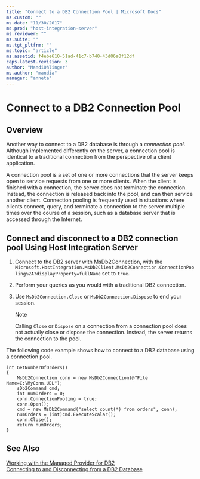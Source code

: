 ```yaml
---
title: "Connect to a DB2 Connection Pool | Microsoft Docs"
ms.custom: ""
ms.date: "11/30/2017"
ms.prod: "host-integration-server"
ms.reviewer: ""
ms.suite: ""
ms.tgt_pltfrm: ""
ms.topic: "article"
ms.assetid: f4ebe610-51ad-41c7-b740-43d06a0f12df
caps.latest.revision: 3
author: "MandiOhlinger"
ms.author: "mandia"
manager: "anneta"
---
```

# Connect to a DB2 Connection Pool

## Overview
Another way to connect to a DB2 database is through a *connection pool*. Although implemented differently on the server, a connection pool is identical to a traditional connection from the perspective of a client application.  
  
 A connection pool is a set of one or more connections that the server keeps open to service requests from one or more clients. When the client is finished with a connection, the server does not terminate the connection. Instead, the connection is released back into the pool, and can then service another client. Connection pooling is frequently used in situations where clients connect, query, and terminate a connection to the server multiple times over the course of a session, such as a database server that is accessed through the Internet.  
  
## Connect and disconnect to a DB2 connection pool Using Host Integration Server  
  
1.  Connect to the DB2 server with MsDb2Connection, with the `Microsoft.HostIntegration.MsDb2Client.MsDb2Connection.ConnectionPooling%2A?displayProperty=fullName` set to `true`.  
  
2.  Perform your queries as you would with a traditional DB2 connection.  
  
3.  Use `MsDb2Connection.Close` or `MsDb2Connection.Dispose` to end your session.  
  
    > [!NOTE]
    >  Calling `Close` or `Dispose` on a connection from a connection pool does not actually close or dispose the connection. Instead, the server returns the connection to the pool.  
  
 The following code example shows how to connect to a DB2 database using a connection pool.  
  
```  
int GetNumberOfOrders()  
{  
    MsDb2Connection conn = new MsDb2Connection(@"File Name=C:\MyConn.UDL");  
    sDb2Command cmd;  
    int numOrders = 0;  
    conn.ConnectionPooling = true;  
    conn.Open();  
    cmd = new MsDb2Command("select count(*) from orders", conn);  
    numOrders = (int)cmd.ExecuteScalar();  
    conn.Close();  
    return numOrders;  
}  
```  
  
## See Also  
 [Working with the Managed Provider for DB2](../core/working-with-the-managed-provider-for-db21.md)   
 [Connecting to and Disconnecting from a DB2 Database](../core/connecting-to-and-disconnecting-from-a-db2-database1.md)